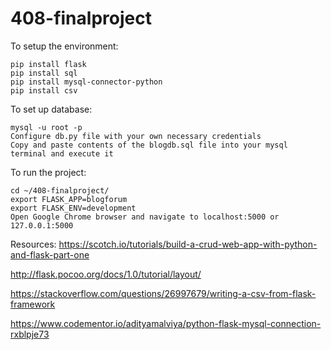 # 408-finalproject

To setup the environment:
```
pip install flask
pip install sql
pip install mysql-connector-python
pip install csv
```

To set up database:
```
mysql -u root -p 
Configure db.py file with your own necessary credentials
Copy and paste contents of the blogdb.sql file into your mysql terminal and execute it
```

To run the project:
```
cd ~/408-finalproject/
export FLASK_APP=blogforum
export FLASK_ENV=development
Open Google Chrome browser and navigate to localhost:5000 or 127.0.0.1:5000

```

Resources:
https://scotch.io/tutorials/build-a-crud-web-app-with-python-and-flask-part-one

http://flask.pocoo.org/docs/1.0/tutorial/layout/

https://stackoverflow.com/questions/26997679/writing-a-csv-from-flask-framework

https://www.codementor.io/adityamalviya/python-flask-mysql-connection-rxblpje73
